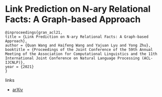 # Link Prediction on N-ary Relational Facts: A Graph-based Approach

```
@inproceedings{gran_acl21,
title = {Link Prediction on N-ary Relational Facts: A Graph-based Approach},
author = {Quan Wang and Haifeng Wang and Yajuan Lyu and Yong Zhu},
booktitle = {Proceedings of the Joint Conference of the 59th Annual Meeting of the Association for Computational Linguistics and the 11th International Joint Conference on Natural Language Processing (ACL-IJCNLP)},
year = {2021}
}
```

links
- [arXiv](https://arxiv.org/abs/2105.08476)

